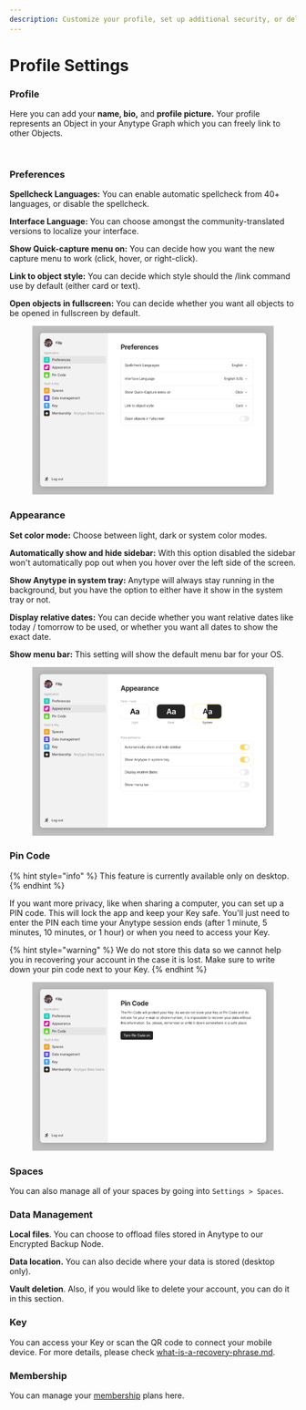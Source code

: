 ```yaml
---
description: Customize your profile, set up additional security, or delete your account
---
```


# Profile Settings

### Profile

Here you can add your **name, bio,** and **profile picture.** Your profile represents an Object in your Anytype Graph which you can freely link to other Objects.

<figure><img src="../../.gitbook/assets/Screenshot 2023-08-17 at 18.24.27.png" alt=""><figcaption></figcaption></figure>

### Preferences

**Spellcheck Languages:** You can enable automatic spellcheck from 40+ languages, or disable the spellcheck.

**Interface Language:** You can choose amongst the community-translated versions to localize your interface.

**Show Quick-capture menu on:** You can decide how you want the new capture menu to work (click, hover, or right-click).

**Link to object style:** You can decide which style should the /link command use by default (either card or text).

**Open objects in fullscreen:** You can decide whether you want all objects to be opened in fullscreen by default.

<figure><img src="../../.gitbook/assets/image (65).png" alt=""><figcaption></figcaption></figure>

### Appearance

**Set color mode:** Choose between light, dark or system color modes.

**Automatically show and hide sidebar:** With this option disabled the sidebar won't automatically pop out when you hover over the left side of the screen.

**Show Anytype in system tray:** Anytype will always stay running in the background, but you have the option to either have it show in the system tray or not.

**Display relative dates:** You can decide whether you want relative dates like today / tomorrow to be used, or whether you want all dates to show the exact date.

**Show menu bar:** This setting will show the default menu bar for your OS.

<figure><img src="../../.gitbook/assets/image (66).png" alt=""><figcaption></figcaption></figure>

### Pin Code

{% hint style="info" %}
This feature is currently available only on desktop.
{% endhint %}

If you want more privacy, like when sharing a computer, you can set up a PIN code. This will lock the app and keep your Key safe. You'll just need to enter the PIN each time your Anytype session ends (after 1 minute, 5 minutes, 10 minutes, or 1 hour) or when you need to access your Key.

{% hint style="warning" %}
We do not store this data so we cannot help you in recovering your account in the case it is lost. Make sure to write down your pin code next to your Key.
{% endhint %}

<figure><img src="../../.gitbook/assets/image (67).png" alt=""><figcaption></figcaption></figure>

### Spaces

You can also manage all of your spaces by going into `Settings > Spaces`.

### Data Management

**Local files**. You can choose to offload files stored in Anytype to our Encrypted Backup Node.

**Data location.** You can also decide where your data is stored (desktop only).&#x20;

**Vault deletion**. Also, if you would like to delete your account, you can do it in this section.

### Key

You can access your Key or scan the QR code to connect your mobile device. For more details, please check [what-is-a-recovery-phrase.md](../../data-and-security/what-is-a-recovery-phrase.md "mention").

### Membership

You can manage your [membership](../../memberships/monetization/) plans here.
